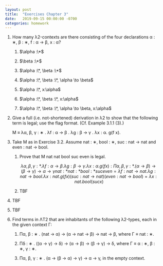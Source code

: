 ```yaml
---
layout: post
title:  "Exercises Chapter 3"
date:   2019-09-15 00:00:00 -0700
categories: homework
---
```


1.  How many λ2-contexts are there consisting of the four declarations α : ∗, β : ∗, f : α → β, x : α?

    1.  $\alpha :\*$

    2.  $\beta :\*$

    3.  $\alpha :\*, \beta :\*$

    4.  $\alpha :\*, \beta :\*, \alpha \to \beta$

    5.  $\alpha :\*, x:\alpha$

    6.  $\alpha :\*, \beta :\*, x:\alpha$

    7.  $\alpha :\*, \beta :\*, \alpha \to \beta, x:\alpha$

2.  Give a full (i.e. not-shortened) derivation in λ2 to show that the following term is legal; use the flag format. (Cf. Example 3.1.1 (3).)

    M ≡ λα, β, γ : ∗ . λf : α → β . λg : β → γ . λx : α. g(f x).

    <div id="ch3-2.pdf" class="pdfViewer singlePageView"></div>

3.  Take M as in Exercise 3.2. Assume nat : ∗, bool : ∗, suc : nat → nat and even : nat → bool.

    1.  Prove that M nat nat bool suc even is legal.

        $$
        \lambda \alpha, \beta, \gamma : * . \lambda f: \alpha \to \beta. \lambda g:\beta \to \gamma .\lambda x:\alpha.g(fx) :\Pi \alpha,\beta,\gamma:*.(\alpha \to \beta) \to (\beta \to \gamma) \to \alpha \to \gamma nat:* nat:* bool:* suc even
        = \lambda f: nat \to nat. \lambda g:nat \to bool .\lambda x:nat.g(fx) (suc: nat \to nat) (even:nat \to bool)
        = \lambda x:nat.bool (suc x)
        $$

    2.  TBF

4.  TBF

5.  TBF

6.  Find terms in ΛT2 that are inhabitants of the following λ2-types, each in the given context Γ:

    1.  Πα, β : ∗ . (nat → α) → (α → nat → β) → nat → β, where Γ ≡ nat : ∗.

        <div id="ch3-6-1.pdf" class="pdfViewer singlePageView"></div>

    2.  Πδ : ∗ . ((α → γ) → δ) → (α → β) → (β → γ) → δ, where Γ ≡ α : ∗, β : ∗, γ : ∗.

        <div id="ch3-6-2.pdf" class="pdfViewer singlePageView"></div>

    3.  Πα, β, γ : ∗ . (α → (β → α) → γ) → α → γ, in the empty context.

        <div id="ch3-6-3.pdf" class="pdfViewer singlePageView"></div>

